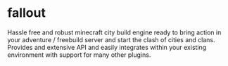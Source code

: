 # fallout
Hassle free and robust minecraft city build engine ready to bring action in your adventure / freebuild server and start the clash of cities and clans. Provides and extensive API and easily integrates within your existing environment with support for many other plugins.

